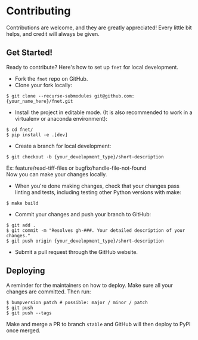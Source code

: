 # Contributing

Contributions are welcome, and they are greatly appreciated! Every little bit
helps, and credit will always be given.

## Get Started!
Ready to contribute? Here's how to set up `fnet` for local development.

* Fork the `fnet` repo on GitHub.
* Clone your fork locally:

```
$ git clone --recurse-submodules git@github.com:{your_name_here}/fnet.git
```

* Install the project in editable mode. (It is also recommended to work in a virtualenv or anaconda environment):

```
$ cd fnet/
$ pip install -e .[dev]
```

* Create a branch for local development:

```
$ git checkout -b {your_development_type}/short-description
```
Ex: feature/read-tiff-files or bugfix/handle-file-not-found<br>
Now you can make your changes locally.<br>

* When you're done making changes, check that your changes pass linting and tests, including testing other Python
versions with make:

```
$ make build
```

* Commit your changes and push your branch to GitHub:

```
$ git add .
$ git commit -m "Resolves gh-###. Your detailed description of your changes."
$ git push origin {your_development_type}/short-description
```

* Submit a pull request through the GitHub website.

## Deploying

A reminder for the maintainers on how to deploy.
Make sure all your changes are committed.
Then run:

```
$ bumpversion patch # possible: major / minor / patch
$ git push
$ git push --tags
```

Make and merge a PR to branch `stable` and GitHub will then deploy to PyPI once merged.
